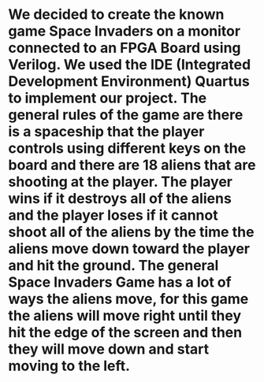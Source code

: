 # We decided to create the known game Space Invaders on a monitor connected to an FPGA Board using Verilog. We used the IDE (Integrated Development Environment) Quartus to implement our project. The general rules of the game are there is a spaceship that the player controls using different keys on the board and there are 18 aliens that are shooting at the player. The player wins if it destroys all of the aliens and the player loses if it cannot shoot all of the aliens by the time the aliens move down toward the player and hit the ground. The general Space Invaders Game has a lot of ways the aliens move, for this game the aliens will move right until they hit the edge of the screen and then they will move down and start moving to the left. 
